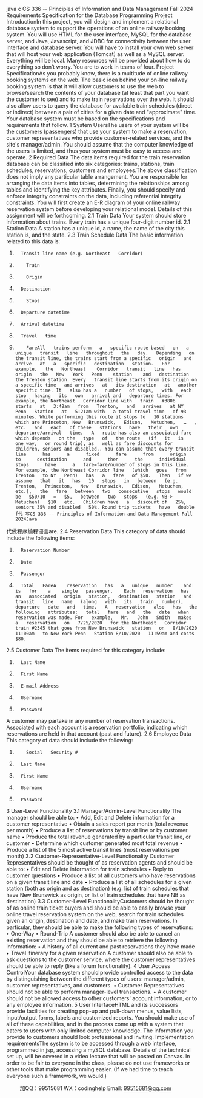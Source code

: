 java c
CS 336 -- Principles of   Information and Data Management
Fall 2024
Requirements Specification for the Database Programming   Project
IntroductionIn this project, you will design and implement a relational database system to support    the   operations   of   an   online   railway   booking   system.   You   will   use   HTML   for   the   user   interface,   MySQL for the database server, and Java, Javascript, and JDBC for   connectivity between the user   interface and database   server.
You   will   have   to   install   your   own   web   server   that   will   host   your   web   application   (Tomcat) as          well   as   a   MySQL   server. Everything   will   be   local.   Many   resources   will   be   provided   about   how to   do   everything   so   don’t   worry.
You   are   to   work   in   teams   of   four.
Project SpecificationAs   you   probably   know,   there   is   a   multitude   of   online   railway   booking   systems   on   the   web.   The   basic   idea   behind   your   on-line   railway   booking   system   is   that   it   will   allow   customers   to   use   the   web   to   browse/search   the   contents   of   your   database   (at   least   that   part   you   want   the   customer   to   see)   and to make train reservations over the   web.   It   should   also   allow   users   to   query   the   database   for    available train schedules (direct or indirect) between a pair of cities for a   given   date   and   "approximate" time.
Your database system must be based on the   specifications and   requirements   that   follow.
1   System UsersThe   users   of   your   system   will   be   the   customers   (passengers)   that   use   your   system   to   make   a   reservation, customer representatives who provide customer-related services, and the   site's   manager/admin.   You   should   assume   that   the   computer   knowledge   of the   users   is   limited,   and thus your system must be   easy to access   and   operate.
2 Required   Data
The data items required for the train reservation database can be   classified   into   six categories:   trains, stations, train schedules, reservations, customers and   employees.The above classification does not imply any   particular table arrangement. You are   responsible   for arranging the data items into tables, determining the relationships among tables and identifying   the   key attributes.   Finally,   you should specify and enforce integrity    constraints on   the data,   including referential integrity constraints.
You will first create an E-R diagram   of   your   online railway reservation   system   before   developing   your   relational   model. Details   of   this   assignment   will   be   forthcoming.
2.1 Train   Data
Your   system   should store information about trains. Every train has a unique   four-digit number   id.
2.1   Station   Data
A station has a unique id, a   name,   the name   of   the   city   this   station   is,   and   the   state.
2.3 Train   Schedule   Data
The basic information related to this data is:
1.       Transit line name (e.g. Northeast   Corridor)
2.         Train
3.         Origin
4.       Destination
5.         Stops
6.       Departure datetime
7.       Arrival datetime
8.       Travel   time
9.         FareAll   trains perform   a   specific route based   on   a unique   transit   line   throughout   the   day.   Depending   on the transit line, the trains start from a specific   origin   and arrive   at   a   specific   destination   station.   For    example,   the   Northeast    Corridor   transit   line   has   origin   the   New   York   Penn    station    and   destination the Trenton station. Every   transit line starts from its origin on a specific time   and arrives   at   its destination   at   another   specific time. It   also has a   number   of stops,   with   each   stop   having   its   own   arrival and   departure times. For   example, the Northeast   Corridor line with   train   #3806   starts   at   3:48am   from   Trenton,   and   arrives   at NY   Penn   Station   at   5:21am with   a total travel time   of 93   minutes. While performing this route it stops to   10 stations which are Princeton, New   Brunswick,   Edison,   Metuchen,   …   ,   etc.   and   each   of these   stations   have   their   own   departure/arrival   time.   A   route has also an associated fare which depends   on the   type   of   the route   (if   it   is   one way,   or round trip), as   well as fare discounts for children, seniors and disabled.. You can assume that every transit   line      has      a      fixed      fare      from      origin      to      destination      and      then      the      individual      stops      have      a   fare=fare/number of stops in this line. For example, the Northeast Corridor line   (which   goes   from   Trenton   to NY   Penn)   has   a   fare   of $50.   Then   if we   assume   that   it   has   10   stops   in   between   (e.g.   Trenton,   Princeton,   New   Brunswick,   Edison,   Metuchen,   etc.),   the   fare   between   two   consecutive   stops   would   be   $50/10   =   $5,   between   two   stops   (e.g. NB->   Metuchen)   $10   etc.   Children have   a   discount of   25%,   seniors 35% and disabled   50%. Round trip tickets   have   double   f代 写CS 336 -- Principles of Information and Data Management Fall 2024Java
代做程序编程语言are.
2.4 Reservation   Data
This category of   data should include the   following items:
1.       Reservation Number
2.       Date
3.       Passenger
4.       Total   FareA    reservation   has   a   unique   number    and   is   for    a    single   passenger.    Each   reservation   has    an   associated   origin   station,   destination   station   and   transit   line   name   (along   with   its   train   number),   departure   date   and   time.   A   reservation   also   has   the   following   attributes:   total   fare   and   the   date   when reservation was made. For   example,   Mr.   John   Smith   makes   a   reservation   on   7/25/2020   for the Northeast   Corridor train #2345 that goes from New Brunswick   station   on   8/10/2020   11:00am   to New York Penn   Station 8/10/2020   11:59am and costs   $80.
2.5 Customer   Data
The items required for this   category include:
1.       Last Name
2.       First Name
3.       E-mail Address
4.       Username
5.       Password
A customer may partake in any number of   reservation transactions.   Associated with   each   account   is a reservation portfolio, indicating which reservations are held in that   account (past   and   future).
2.6 Employee   Data
This category of   data should   include the   following:
1.         Social   Security #
2.       Last Name
3.       First Name
4.       Username
5.       Password
3 User-Level Functionality
3.1 Manager/Admin-Level   Functionality
The manager should be   able to:
•          Add,   Edit   and   Delete information   for   a   customer representative
•            Obtain a sales report per month (total revenue per month)
•          Produce   a   list   of   reservations   by   transit   line   or   by   customer   name
•          Produce   the   total   revenue   generated   by   a   particular transit   line,   or   customer
•            Determine   which   customer   generated   most   total   revenue
•          Produce   a   list   of   the 5   most   active transit   lines   (most   reservations per   month)
3.2 Customer-Representative-Level Functionality
Customer Representatives should be thought of   as reservation agents and   should be   able   to:
•            Edit and Delete information for train   schedules
•            Reply to customer   questions
•          Produce   a   list   of all   customers   who   have   reservations   on   a   given   transit   line   and   date
•          Produce a   list   of   all   schedules   for   a   given   station   (both   as   origin   and   as   destination)   (e.g.   list   of   train   schedules   that   have   New   Brunswick   as   origin,   or   list   of   train   schedules that have NB as destination)
3.3 Customer-Level   FunctionalityCustomers should be thought of   as online train ticket buyers   and   should be   able to   easily      browse your online travel reservation system on the web,   search   for train   schedules   given   an origin, destination and date, and make   train reservations.   In particular,   they   should be      able   to   make   the   following   types   of   reservations:
•            One-Way
•            Round-Trip
A customer   should also be able to cancel   an   existing reservation   and they   should   be   able   to retrieve the following information:
•          A   history   of   all   current   and   past   reservations   they   have   made
•            Travel itinerary for a   given reservation
A customer   should also be able   to ask questions   to the   customer   service,   where the   customer representatives should be able to reply (like a   forum   functionality).
4 User Access   ControlYour    database    system    should    provide    controlled    access    to    the    data   by    distinguishing   between      the      different      types      of      users:    manager/admin,      customer      representatives,      and customers.
•          Customer   Representatives   should   not   be   able   to   perform   manager-level   transactions.
•          A   customer   should not be   allowed   access   to   other   customers'   account   information,   or to   any employee information.
5 User   InterfaceHTML and its successors provide   facilities for   creating   pop-up   and pull-down   menus,   value   lists,   input/output forms, labels and customized   reports.   You should   make   use of   all of   these capabilities,   and    in    the   process    come    up   with    a    system    that    caters    to    users    with    only    limited    computer   knowledge. The information you provide to customers should look professional   and   inviting.
Implementation requirementsThe      system    is    to      be       accessed    through       a    web      interface,      programmed      in    jsp,       accessing       a   mySQL   database.   Details   of   the   technical   set   up,   will   be   covered in   a video   lecture that will be   posted   on   Canvas. In   order   to   be   fair   to   everyone   in   the class, please do   not   use   frameworks   or   other tools that   make programming   easier.   (If we   had   time   to   teach   everyone   such   a   framework,   we would.)
   



         
加QQ：99515681  WX：codinghelp  Email: 99515681@qq.com
